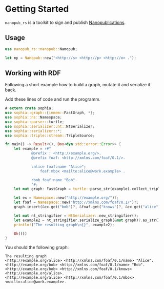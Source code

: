 # Getting Started

`nanopub_rs` is a toolkit to sign and publish [Nanopublications](https://nanopub.org).


## Usage

```rust
use nanopub_rs::nanopub::Nanopub;

let np = Nanopub::new("<http://s> <http://p> <http://o> .");
```

## Working with RDF

Following a short example how to build a graph, mutate it and serialize it back.


Add these lines of code and run the programm.
```rust
# extern crate sophia;
use sophia::graph::{inmem::FastGraph, *};
use sophia::ns::Namespace;
use sophia::parser::turtle;
use sophia::serializer::nt::NtSerializer;
use sophia::serializer::*;
use sophia::triple::stream::TripleSource;

fn main() -> Result<(), Box<dyn std::error::Error>> {
    let example = r#"
            @prefix : <http://example.org/>.
            @prefix foaf: <http://xmlns.com/foaf/0.1/>.

            :alice foaf:name "Alice";
                foaf:mbox <mailto:alice@work.example> .

            :bob foaf:name "Bob".
            "#;
    let mut graph: FastGraph = turtle::parse_str(example).collect_triples()?;

    let ex = Namespace::new("http://example.org/")?;
    let foaf = Namespace::new("http://xmlns.com/foaf/0.1/")?;
    graph.insert(&ex.get("bob")?, &foaf.get("knows")?, &ex.get("alice")?)?;

    let mut nt_stringifier = NtSerializer::new_stringifier();
    let example2 = nt_stringifier.serialize_graph(&mut graph)?.as_str();
    println!("The resulting graph\n{}", example2);

    Ok(())
}
```

You should the following graph:
```text
The resulting graph
<http://example.org/alice> <http://xmlns.com/foaf/0.1/name> "Alice".
<http://example.org/bob> <http://xmlns.com/foaf/0.1/name> "Bob".
<http://example.org/bob> <http://xmlns.com/foaf/0.1/knows> <http://example.org/alice>.
<http://example.org/alice> <http://xmlns.com/foaf/0.1/mbox> <mailto:alice@work.example>.
```